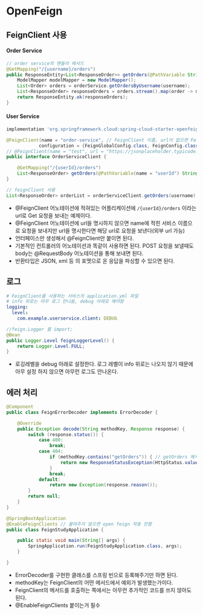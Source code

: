# OpenFeign
## FeignClient 사용
#### Order Service
```java
// order service의 핸들러 메서드
@GetMapping("/{username}/orders")
public ResponseEntity<List<ResponseOrder>> getOrders(@PathVariable String username) {
    ModelMapper modelMapper = new ModelMapper();
    List<Order> orders = orderService.getOrdersByUsername(username);
    List<ResponseOrder> responseOrders = orders.stream().map(order -> modelMapper.map(order, ResponseOrder.class)).collect(Collectors.toList());
    return ResponseEntity.ok(responseOrders);
}
```
#### User Service
```gradle
implementation 'org.springframework.cloud:spring-cloud-starter-openfeign'
```
```java
@FeignClient(name = "order-service", // FeignClient 이름, url이 없으면 FeignClient의 이름과 같은 이름의 어플레케이션에 요청을 보낸다.
            configuration = {FeignGlobalConfig.class, FeignConfig.class}) // config 파일 지정 가능
// @FeignClient(name = "test", url = "https://jsonplaceholder.typicode.com")
public interface OrderServiceClient {

    @GetMapping("/{userId}/orders")
    List<ResponseOrder> getOrders(@PathVariable(name = "userId") String userId);
}
```
```java
// feignClient 사용
List<ResponseOrder> orderList = orderServiceClient.getOrders(username);
```
 * @FeignClient 어노테이션에 적혀있는 어플리케이션에 `/{userId}/orders` 이라는 url로 Get 요청을 보내는 예제이다.
 * @FeignClient 어노테이션에 url을 명시하지 않으면 name에 적힌 서비스 이름으로 요청을 보내지만 url을 명시한다면 해당 url로 요청을 보낸다(외부 url 가능)
 * 언터페이스만 생성해서 @FeignClient만 붙이면 된다.
 * 기본적인 컨트롤러의 어노테이션과 똑같이 사용하면 된다. POST 요청을 보낼때도 body는 @RequestBody 어노테이션을 통해 보내면 된다.
 * 반환타입은 JSON, xml 등 의 포맷으로 온 응답을 파싱할 수 있으면 된다.
## 로그
```yml
# FeignClient를 사용하는 서비스의 application.yml 파일
# info 위로는 아무 로그 안나옴, debug 아래로 해야함
logging:
  level:
    com.example.userservice.client: DEBUG
```
```java
//feign.Logger 를 import;
@Bean
public Logger.Level feignLoggerLevel() {
    return Logger.Level.FULL;
}
```
* 로깅레벨을 debug 아래로 설정한다. 로그 레벨이 info 위로는 나오지 않기 때문에 아무 설정 하지 않으면 아무런 로그도 안나온다.
## 에러 처리
```java
@Component
public class FeignErrorDecoder implements ErrorDecoder {

    @Override
    public Exception decode(String methodKey, Response response) {
        switch (response.status()) {
            case 400:
                break;
            case 404:
                if (methodKey.contains("getOrders")) { // getOrders 메서드를 호출한 응답이 404일 경우
                    return new ResponseStatusException(HttpStatus.valueOf(response.status()), "User's orders is empty");
                }
                break;
            default:
                return new Exception(response.reason());
        }
        return null;
    }
}
```
```java
@SpringBootApplication
@EnableFeignClients // 붙여주지 않으면 open feign 작동 안함
public class FeignStudyApplication {

    public static void main(String[] args) {
        SpringApplication.run(FeignStudyApplication.class, args);
    }

}
```
* ErrorDecoder를 구현한 클래스를 스프링 빈으로 등록해주기만 하면 된다.
* methodKey는 FeignClient의 어떤 메서드에서 예외가 발생했는가이다.
* FeignClient의 메서드를 호출하는 쪽에서는 아무런 추가적인 코드를 쓰지 않아도 된다.
* @EnableFeignClients 붙이는거 필수